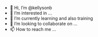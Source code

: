 - 👋 Hi, I’m @kellysonb
- 👀 I’m interested in ...
- 🌱 I’m currently learning  and also training
- 💞️ I’m looking to collaborate on ...
- 📫 How to reach me ...

<!---
kellysonb/kellysonb is a ✨ special ✨ repository because its `README.md` (this file) appears on your GitHub profile.
You can click the Preview link to take a look at your changes.
--->
